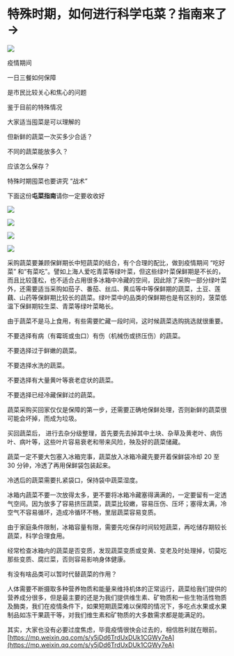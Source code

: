 # 特殊时期，如何进行科学屯菜？指南来了→
![](https://mmbiz.qpic.cn/mmbiz_gif/jFboib0B2RKTtnXc5p6ofcSbK6HndtAWQ2I6QTaMupibyF09CJ0SFDSPiafu22ic3cr1VI7r7MCrgIvJDSVrVGv23Q/640?wx_fmt=gif)

疫情期间  

一日三餐如何保障

是市民比较关心和焦心的问题

鉴于目前的特殊情况

大家适当囤菜是可以理解的

但新鲜的蔬菜一次买多少合适？

不同的蔬菜能放多久？

应该怎么保存？  

特殊时期囤菜也要讲究 “战术”

下面这份**屯菜指南**请你一定要收收好

![](https://mmbiz.qpic.cn/mmbiz_jpg/jFboib0B2RKTtnXc5p6ofcSbK6HndtAWQQ21GJarEEJTlLbp54Mgm7BpkZ9hT0rKwvAPQCh781JdSxn8RRuQlPw/640?wx_fmt=jpeg)

![](https://mmbiz.qpic.cn/mmbiz_jpg/jFboib0B2RKTtnXc5p6ofcSbK6HndtAWQXqPS3SMqDUW3lUruwXAibm2374cIicfgBV9djJibp8XoI30HQBXg4Kv3A/640?wx_fmt=jpeg)

![](https://mmbiz.qpic.cn/mmbiz_jpg/jFboib0B2RKTtnXc5p6ofcSbK6HndtAWQibHHdXzAbXmvy5hy1WMt7dexcTKOgNfBa4nqxuiaicWKmWGz5M19V1GdA/640?wx_fmt=jpeg)

![](https://mmbiz.qpic.cn/mmbiz_jpg/jFboib0B2RKTtnXc5p6ofcSbK6HndtAWQ7GneQ7Ndzb2OXA8HwbqWIt7wMMQfkBmdRwiahTNyIYEGR2WU04o8guw/640?wx_fmt=jpeg)

采购蔬菜要兼顾保鲜期长中短蔬菜的结合，有个合理的配比，做到疫情期间 “吃好菜” 和“有菜吃”。譬如上海人爱吃青菜等绿叶菜，但这些绿叶菜保鲜期是不长的，而且比较蓬松，也不适合占用很多冰箱中冷藏的空间，因此除了采购一部分绿叶菜外，还需要适当采购如茄子、番茄、丝瓜、黄瓜等中等保鲜期的蔬菜，土豆、莲藕、山药等保鲜期比较长的蔬菜。绿叶菜中的品类的保鲜期也是有区别的，菠菜低温下保鲜期较生菜、青菜等绿叶菜略长。

由于蔬菜不是马上食用，有些需要贮藏一段时间，这时候蔬菜选购挑选就很重要。  

不要选择有病（有霉斑或虫口）有伤（机械伤或挤压伤）的蔬菜。  

不要选择过于鲜嫩的蔬菜。

不要选择水洗的蔬菜。

不要选择有大量黄叶等衰老症状的蔬菜。

不要选择已经冷藏保鲜过的蔬菜。

蔬菜采购买回家仅仅是保障的第一步，还需要正确地保鲜处理，否则新鲜的蔬菜很可能会坏掉，而成为垃圾。

买回蔬菜后， 进行去杂分级整理，首先要先去掉其中土块、杂草及黄老叶、病伤叶、病叶等，这些叶片容易衰老和带来风险，殃及好的蔬菜储藏。

蔬菜一定不要大包塞入冰箱完事，蔬菜放入冰箱冷藏先要开着保鲜袋冷却 20 至 30 分钟，冷透了再用保鲜袋包装起来。

冷透后的蔬菜需要扎紧袋口，保持袋中蔬菜湿度。

冰箱内蔬菜不要一次放得太多，更不要将冰箱冷藏塞得满满的，一定要留有一定透气空间。因为放多了容易挤压蔬菜，蔬菜比较嫩，容易压伤、压坏；塞得太满，冷空气不容易循环，造成冷循环不畅，里层蔬菜容易变质。

由于家庭条件限制，冰箱容量有限，需要先吃保存时间较短蔬菜，再吃储存期较长蔬菜，科学合理食用。

经常检查冰箱内的蔬菜是否变质，发现蔬菜变质或变黄、变老及时处理掉，切莫吃那些变质、腐烂菜，否则容易影响身体健康。

有没有啥品类可以暂时代替蔬菜的作用？

人体需要不断摄取多种营养物质和能量来维持机体的正常运行，蔬菜给我们提供的营养成分很多，但是最主要的还是为我们提供维生素、矿物质和一些生物活性物质及酶类，我们在疫情条件下，如果短期蔬菜难以保障的情况下，多吃点水果或水果制品如冻干果蔬干等，对我们维生素和矿物质的大多数需求都是能满足的。

其实，大家也没有必要过度焦虑，毕竟疫情很快会过去的，相信胜利就在眼前。 
 [https://mp.weixin.qq.com/s/y5jDd6TrdUxDUk1CGWy7eA](https://mp.weixin.qq.com/s/y5jDd6TrdUxDUk1CGWy7eA)
